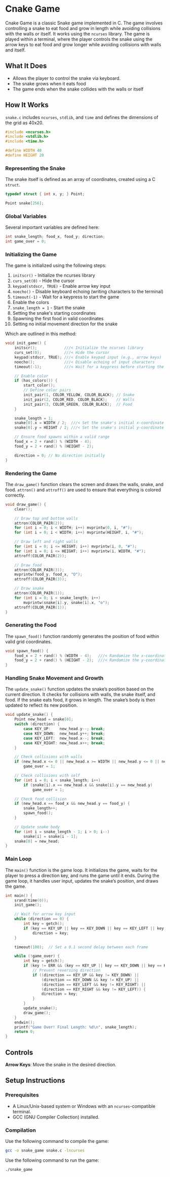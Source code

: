 # Cnake Game

Cnake Game is a classic Snake game implemented in C. The game involves controlling a snake to eat food and grow in length while avoiding collisions with the walls or itself. It works using the `ncurses` library. The game is played within a terminal, where the player controls the snake using the arrow keys to eat food and grow longer while avoiding collisions with walls and itself.

## What It Does

- Allows the player to control the snake via keyboard.
- The snake grows when it eats food
- The game ends when the snake collides with the walls or itself

## How It Works

`snake.c` includes `ncurses`, `stdlib`, and `time` and defines the dimensions of the grid as 40x20.

```c
#include <ncurses.h>
#include <stdlib.h>
#include <time.h>

#define WIDTH 40
#define HEIGHT 20
```

### Representing the Snake

The snake itself is defined as an array of coordinates, created using a C `struct`.

```c
typedef struct { int x, y; } Point;

Point snake[256];
```

### Global Variables

Several important variables are defined here:

```c
int snake_length; food_x, food_y; direction;
int game_over = 0;
```

### Initializing the Game

The game is initialized using the following steps:

1. `initscr()` - Initialize the ncurses library
2. `curs_set(0)` - Hide the cursor
3. `keypad(stdscr, TRUE)` - Enable arrow key input
4. `noecho()` - Disable keyboard echoing (writing characters to the terminal)
5. `timeout(-1)` - Wait for a keypress to start the game
6. Enable the colors
7. `snake_length = 1` - Start the snake
8. Setting the snake's starting coordinates
9. Spawning the first food in valid coordinates
10. Setting no initial movement direction for the snake

Which are outlined in this method:

```c
void init_game() {
    initscr();            ///< Initialize the ncurses library
    curs_set(0);          ///< Hide the cursor
    keypad(stdscr, TRUE); ///< Enable keypad input (e.g., arrow keys)
    noecho();             ///< Disable echoing of input characters
    timeout(-1);          ///< Wait for a keypress before starting the game

    // Enable color
    if (has_colors()) {
        start_color();
        // Define color pairs
        init_pair(1, COLOR_YELLOW, COLOR_BLACK); // Snake
        init_pair(2, COLOR_RED, COLOR_BLACK);    // Walls
        init_pair(3, COLOR_GREEN, COLOR_BLACK);  // Food
    }

    snake_length = 1;
    snake[0].x = WIDTH / 2;  ///< Set the snake's initial x-coordinate
    snake[0].y = HEIGHT / 2; ///< Set the snake's initial y-coordinate

    // Ensure food spawns within a valid range
    food_x = 2 + rand() % (WIDTH - 4);
    food_y = 2 + rand() % (HEIGHT - 2);

    direction = 0; // No direction initially
}
```

### Rendering the Game

The `draw_game()` function clears the screen and draws the walls, snake, and food. `attron()` and `attroff()` are used to ensure that everything is colored correctly.

```c
void draw_game() {
    clear();

    // Draw top and bottom walls
    attron(COLOR_PAIR(2));
    for (int i = 0; i < WIDTH; i++) mvprintw(0, i, "#");
    for (int i = 0; i < WIDTH; i++) mvprintw(HEIGHT, i, "#");

    // Draw left and right walls
    for (int i = 0; i <= HEIGHT; i++) mvprintw(i, 0, "#");
    for (int i = 0; i <= HEIGHT; i++) mvprintw(i, WIDTH, "#");
    attroff(COLOR_PAIR(2));

    // Draw food
    attron(COLOR_PAIR(3));
    mvprintw(food_y, food_x, "O");
    attroff(COLOR_PAIR(3));

    // Draw snake
    attron(COLOR_PAIR(1));
    for (int i = 0; i < snake_length; i++)
        mvprintw(snake[i].y, snake[i].x, "o");
    attroff(COLOR_PAIR(1));
}
```

### Generating the Food

The `spawn_food()` function randomly generates the position of food within valid grid coordinates.

```c
void spawn_food() {
    food_x = 2 + rand() % (WIDTH - 4);   ///< Randomize the x-coordinate of the food
    food_y = 2 + rand() % (HEIGHT - 2);  ///< Randomize the y-coordinate of the food
}
```

### Handling Snake Movement and Growth

The `update_snake()` function updates the snake’s position based on the current direction. It checks for collisions with walls, the snake itself, and food. If the snake eats food, it grows in length. The snake’s body is then updated to reflect its new position.

```c
void update_snake() {
    Point new_head = snake[0];
    switch (direction) {
        case KEY_UP:    new_head.y--; break;
        case KEY_DOWN:  new_head.y++; break;
        case KEY_LEFT:  new_head.x--; break;
        case KEY_RIGHT: new_head.x++; break;
    }

    // Check collisions with walls
    if (new_head.x <= 0 || new_head.x >= WIDTH || new_head.y <= 0 || new_head.y >= HEIGHT)
        game_over = 1;

    // Check collisions with self
    for (int i = 0; i < snake_length; i++)
        if (snake[i].x == new_head.x && snake[i].y == new_head.y)
            game_over = 1;

    // Check food collision
    if (new_head.x == food_x && new_head.y == food_y) {
        snake_length++;
        spawn_food();
    }

    // Update snake body
    for (int i = snake_length - 1; i > 0; i--)
        snake[i] = snake[i - 1];
    snake[0] = new_head;
}
```

### Main Loop

The `main()` function is the game loop. It initializes the game, waits for the player to press a direction key, and runs the game until it ends. During the game loop, it handles user input, updates the snake’s position, and draws the game.

```c
int main() {
    srand(time(0));
    init_game();

    // Wait for arrow key input
    while (direction == 0) {
        int key = getch();
        if (key == KEY_UP || key == KEY_DOWN || key == KEY_LEFT || key == KEY_RIGHT)
            direction = key;
    }

    timeout(100);  // Set a 0.1 second delay between each frame

    while (!game_over) {
        int key = getch();
        if (key != ERR && (key == KEY_UP || key == KEY_DOWN || key == KEY_LEFT || key == KEY_RIGHT)) {
            // Prevent reversing direction
            if ((direction == KEY_UP && key != KEY_DOWN) ||
                (direction == KEY_DOWN && key != KEY_UP) ||
                (direction == KEY_LEFT && key != KEY_RIGHT) ||
                (direction == KEY_RIGHT && key != KEY_LEFT)) {
                direction = key;
            }
        }
        update_snake();
        draw_game();
    }
    endwin();
    printf("Game Over! Final Length: %d\n", snake_length);
    return 0;
}
```

## Controls

**Arrow Keys**: Move the snake in the desired direction.

## Setup Instructions

### Prerequisites

- A Linux/Unix-based system or Windows with an `ncurses`-compatible terminal.
- GCC (GNU Compiler Collection) installed.

### Compilation

Use the following command to compile the game:

```bash
gcc -o snake_game snake.c -lncurses
```

Use the following command to run the game:
```bash
./snake_game
```
